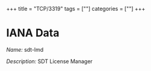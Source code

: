 +++
title = "TCP/3319"
tags = [""]
categories = [""]
+++

# IANA Data

_Name:_ sdt-lmd

_Description:_ SDT License Manager

